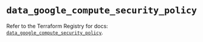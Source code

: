 # `data_google_compute_security_policy`

Refer to the Terraform Registry for docs: [`data_google_compute_security_policy`](https://registry.terraform.io/providers/hashicorp/google/5.34.0/docs/data-sources/compute_security_policy).
